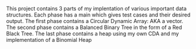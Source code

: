 This project contains 3 parts of my implentation of various important data structures. Each phase has a main which gives test cases and their desired output. The first phase contains a Circular Dynamic Array: AKA a vector. The second phase contains a Balanced Binary Tree
in the form of a Red Black Tree. The last phase contains a heap using my own CDA and my implementation of a Binomial Heap
